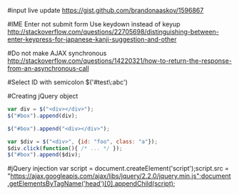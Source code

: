 
#input live update
https://gist.github.com/brandonaaskov/1596867

#IME Enter not submit form
Use keydown instead of keyup
http://stackoverflow.com/questions/22705698/distinguishing-between-enter-keypress-for-japanese-kanji-suggestion-and-other

#Do not make AJAX synchronous
http://stackoverflow.com/questions/14220321/how-to-return-the-response-from-an-asynchronous-call

#Select ID with semicolon
$('#test\\:abc')

#Creating jQuery object


```javascript
var div = $("<div></div>");
$("#box").append(div);

$("#box").append("<div></div>");

var $div = $("<div>", {id: "foo", class: "a"});
$div.click(function(){ /* ... */ });
$("#box").append($div);
```

#jQuery injection
var script = document.createElement('script');script.src = "https://ajax.googleapis.com/ajax/libs/jquery/2.2.0/jquery.min.js";document.getElementsByTagName('head')[0].appendChild(script);

